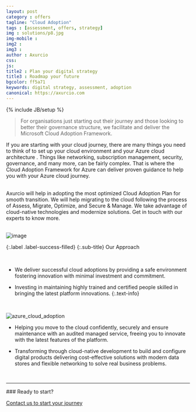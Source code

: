 ```yaml
---
layout: post
category : offers
tagline: "Cloud Adoption"
tags : [assessment, offers, strategy]
img : solutions/p8.jpg
img-mobile : 
img2 : 
img3 : 
author : Axurcio
css: 
js: 
title2 : Plan your digital strategy
title3 : Roadmap your future
bgcolor: ff5a71
keywords: digital strategy, assessment, adoption
canonical: https://axurcio.com
---
```

{% include JB/setup %}

> For organisations just starting out their journey and those looking to better their governance structure, we facilitate and deliver the Microsoft Cloud Adoption Framework.   
<!--more-->  


If you are starting with your cloud journey, there are many things you need to think of to set up your cloud environment and your Azure cloud architecture . Things like networking, subscription management, security, governance, and many more, can be fairly complex. That is where the Cloud Adoption Framework for Azure can deliver proven guidance to help you with your Azure cloud journey.  
<br />

Axurcio will help in adopting the most optimized Cloud Adoption Plan for smooth transition. We will help migrating to the cloud following the process of Assess, Migrate, Optimize, and Secure & Manage. We take advantage of cloud-native technologies and modernize solutions. Get in touch with our experts to know more.  
<br />

![image](https://user-images.githubusercontent.com/662868/124373903-0972fc80-dcc9-11eb-80ad-0c6c32d8fc44.png) 

{:.label .label-success-filled}
{:.sub-title}
Our Approach

<br />


* We deliver successful cloud adoptions by providing a safe environment fostering innovation with minimal investment and commitment.

* Investing in maintaining highly trained and certified people skilled in bringing the latest platform innovations.
{:.text-info}
<br />

![azure_cloud_adoption](https://user-images.githubusercontent.com/662868/124373654-b7c97280-dcc6-11eb-9a65-3ff203a46b33.jpg)


* Helping you move to the cloud confidently, securely and ensure maintenance with an audited managed service, freeing you to innovate with the latest features of the platform.

* Transforming through cloud-native development to build and configure digital products delivering cost-effective solutions with modern data stores and flexible networking to solve real business problems.


<br />
<hr />
### Ready to start?  

[Contact us to start your journey](/contact)
